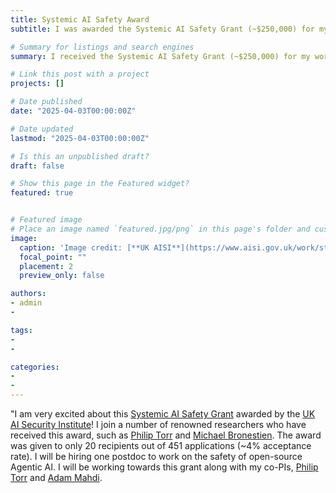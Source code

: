 ```yaml
---
title: Systemic AI Safety Award
subtitle: I was awarded the Systemic AI Safety Grant (~$250,000) for my work on Safe OS Agents

# Summary for listings and search engines
summary: I received the Systemic AI Safety Grant (~$250,000) for my work on Safe OS Agents

# Link this post with a project
projects: []

# Date published
date: "2025-04-03T00:00:00Z"

# Date updated
lastmod: "2025-04-03T00:00:00Z"

# Is this an unpublished draft?
draft: false

# Show this page in the Featured widget?
featured: true


# Featured image
# Place an image named `featured.jpg/png` in this page's folder and customize its options here.
image:
  caption: 'Image credit: [**UK AISI**](https://www.aisi.gov.uk/work/strengthening-ai-resilience)'
  focal_point: ""
  placement: 2
  preview_only: false

authors:
- admin
- 

tags:
- 
- 

categories:
- 
- 
---
```


<!-- ## Overview -->


"I am very excited about this [Systemic AI Safety Grant](https://www.aisi.gov.uk/work/strengthening-ai-resilience) awarded by the [UK AI Security Institute](https://www.aisi.gov.uk/)! I join a number of renowned researchers who have received this award, such as [Philip Torr](https://eng.ox.ac.uk/people/philip-torr/) and [Michael Bronestien](https://www.cs.ox.ac.uk/people/michael.bronstein/). The award was given to only 20 recipients out of 451 applications (~4% acceptance rate). I will be hiring one postdoc to work on the safety of open-source Agentic AI. I will be working towards this grant along with my co-PIs, [Philip Torr](https://eng.ox.ac.uk/people/philip-torr/) and [Adam Mahdi](https://www.oii.ox.ac.uk/people/profiles/adam-mahdi/).



